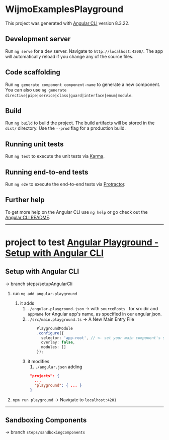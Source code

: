 # WijmoExamplesPlayground

This project was generated with [Angular CLI](https://github.com/angular/angular-cli) version 8.3.22.

## Development server

Run `ng serve` for a dev server. Navigate to `http://localhost:4200/`. The app will automatically reload if you change any of the source files.

## Code scaffolding

Run `ng generate component component-name` to generate a new component. You can also use `ng generate directive|pipe|service|class|guard|interface|enum|module`.

## Build

Run `ng build` to build the project. The build artifacts will be stored in the `dist/` directory. Use the `--prod` flag for a production build.

## Running unit tests

Run `ng test` to execute the unit tests via [Karma](https://karma-runner.github.io).

## Running end-to-end tests

Run `ng e2e` to execute the end-to-end tests via [Protractor](http://www.protractortest.org/).

## Further help

To get more help on the Angular CLI use `ng help` or go check out the [Angular CLI README](https://github.com/angular/angular-cli/blob/master/README.md).


---


# project to test [Angular Playground - Setup with Angular CLI](https://angularplayground.it/docs/getting-started/angular-cli)

## Setup with Angular CLI

-> branch steps/setupAngularCli

1. run `ng add angular-playground`
   1. it adds
      1. `./angular-playground.json` -> with `sourceRoots ` for src dir and `appName` for Angular app's name, as specified in our angular.json.
      2. `./src/main.playground.ts` -> A New Main Entry File
          ```typescript
              PlaygroundModule
              .configure({
                selector: 'app-root', // <- set your main component's selector
                overlay: false,
                modules: []
              });
          ```
        1. it modifies
           1. `./angular.json` adding
           ```json
            "projects": {
              ...
              "playground": { ... }
            }
           ```

2. `npm run playground` -> Navigate to `localhost:4201`

---

## Sandboxing Components

-> branch `steps/sandboxingComponents`
